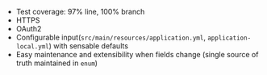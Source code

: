 - Test coverage: 97% line, 100% branch
- HTTPS
- OAuth2
- Configurable input(`src/main/resources/application.yml`, `application-local.yml`) with sensable defaults
- Easy maintenance and extensibility when fields change (single source of truth maintained in `enum`)